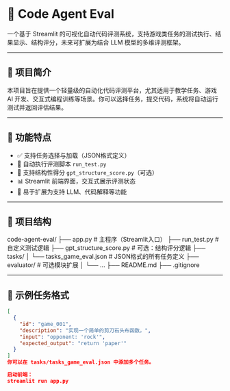 # 🤖 Code Agent Eval

一个基于 Streamlit 的可视化自动代码评测系统，支持游戏类任务的测试执行、结果显示、结构评分，未来可扩展为结合 LLM 模型的多维评测框架。

---

## 🚀 项目简介

本项目旨在提供一个轻量级的自动化代码评测平台，尤其适用于教学任务、游戏 AI 开发、交互式编程训练等场景。你可以选择任务，提交代码，系统将自动运行测试并返回评估结果。

---

## 🔧 功能特点

- ✅ 支持任务选择与加载（JSON格式定义）
- 🧪 自动执行评测脚本 `run_test.py`
- 🧠 支持结构性得分 `gpt_structure_score.py`（可选）
- 📊 Streamlit 前端界面，交互式展示评测状态
- 📁 易于扩展为支持 LLM、代码解释等功能

---

## 📂 项目结构

code-agent-eval/
├── app.py # 主程序（Streamlit入口）
├── run_test.py # 自定义测试逻辑
├── gpt_structure_score.py # 可选：结构评分逻辑
├── tasks/
│ └── tasks_game_eval.json # JSON格式的所有任务定义
├── evaluator/ # 可选模块扩展
│ └── ...
├── README.md
├── .gitignore


---

## 🧪 示例任务格式

```json
[
  {
    "id": "game_001",
    "description": "实现一个简单的剪刀石头布函数。",
    "input": "opponent: 'rock'",
    "expected_output": "return 'paper'"
  }
]
你可以在 tasks/tasks_game_eval.json 中添加多个任务。

启动前端：
streamlit run app.py
